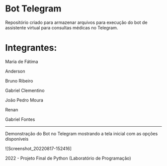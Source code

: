 # Bot Telegram

Repositório criado para armazenar arquivos para execução do bot de assistente virtual para consultas médicas no Telegram. 

# Integrantes: 

<p>Maria de Fátima</p>
<p>Anderson</p>
<p>Bruno Ribeiro</p>
<p>Gabriel Clementino</p>
<p>João Pedro Moura</p>
<p>Renan</p>
<p>Gabriel Fontes</p>
<hr>

<p>Demonstração do Bot no Telegram mostrando a tela inicial com as opções disponíveis</p>

![Screenshot_20220817-152416]


2022 - Projeto Final de Python (Laboratório de Programação)



